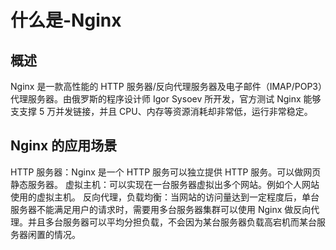 # 什么是-Nginx
## 概述
Nginx 是一款高性能的 HTTP 服务器/反向代理服务器及电子邮件（IMAP/POP3）代理服务器。由俄罗斯的程序设计师 Igor Sysoev 所开发，官方测试 Nginx 能够支支撑 5 万并发链接，并且 CPU、内存等资源消耗却非常低，运行非常稳定。

## Nginx 的应用场景
HTTP 服务器：Nginx 是一个 HTTP 服务可以独立提供 HTTP 服务。可以做网页静态服务器。
虚拟主机：可以实现在一台服务器虚拟出多个网站。例如个人网站使用的虚拟主机。
反向代理，负载均衡：当网站的访问量达到一定程度后，单台服务器不能满足用户的请求时，需要用多台服务器集群可以使用 Nginx 做反向代理。并且多台服务器可以平均分担负载，不会因为某台服务器负载高宕机而某台服务器闲置的情况。